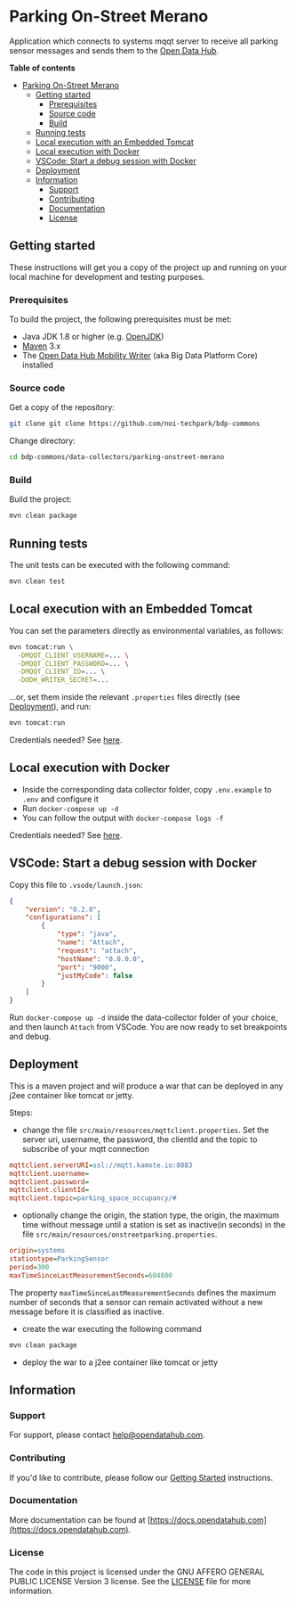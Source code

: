 <!--
SPDX-FileCopyrightText: NOI Techpark <digital@noi.bz.it>

SPDX-License-Identifier: CC0-1.0
-->

# Parking On-Street Merano

[//]: # ([![CI on-street-parking]&#40;https://github.com/noi-techpark/bdp-commons/actions/workflows/on-street-parking.yml/badge.svg&#41;]&#40;https://github.com/noi-techpark/bdp-commons/actions/workflows/on-street-parking.yml&#41;)

Application which connects to systems mqqt server to receive all parking sensor messages and sends them
to the [Open Data Hub](https://opendatahub.com).

**Table of contents**

- [Parking On-Street Merano](#parking-on-street-merano)
	- [Getting started](#getting-started)
		- [Prerequisites](#prerequisites)
		- [Source code](#source-code)
		- [Build](#build)
	- [Running tests](#running-tests)
	- [Local execution with an Embedded Tomcat](#local-execution-with-an-embedded-tomcat)
	- [Local execution with Docker](#local-execution-with-docker)
	- [VSCode: Start a debug session with Docker](#vscode-start-a-debug-session-with-docker)
	- [Deployment](#deployment)
	- [Information](#information)
		- [Support](#support)
		- [Contributing](#contributing)
		- [Documentation](#documentation)
		- [License](#license)

## Getting started

These instructions will get you a copy of the project up and running on your
local machine for development and testing purposes.

### Prerequisites

To build the project, the following prerequisites must be met:

- Java JDK 1.8 or higher (e.g. [OpenJDK](https://openjdk.java.net/))
- [Maven](https://maven.apache.org/) 3.x
- The [Open Data Hub Mobility Writer](https://github.com/noi-techpark/bdp-core)
  (aka Big Data Platform Core) installed

### Source code

Get a copy of the repository:

```bash
git clone git clone https://github.com/noi-techpark/bdp-commons
```

Change directory:

```bash
cd bdp-commons/data-collectors/parking-onstreet-merano
```

### Build

Build the project:

```bash
mvn clean package
```

## Running tests

The unit tests can be executed with the following command:

```bash
mvn clean test
```

## Local execution with an Embedded Tomcat

You can set the parameters directly as environmental variables, as follows:

```bash
mvn tomcat:run \
  -DMQQT_CLIENT_USERNAME=... \
  -DMQQT_CLIENT_PASSWORD=... \
  -DMQQT_CLIENT_ID=... \
  -DODH_WRITER_SECRET=...
```

...or, set them inside the relevant `.properties` files directly (see [Deployment](#deployment)), and run:

```bash
mvn tomcat:run
```

Credentials needed? See
[here](https://github.com/noi-techpark/odh-docs/wiki/Contributor-Guidelines:-Credentials).

## Local execution with Docker

- Inside the corresponding data collector folder, copy `.env.example` to `.env`
  and configure it
- Run `docker-compose up -d`
- You can follow the output with `docker-compose logs -f`

Credentials needed? See
[here](https://github.com/noi-techpark/odh-docs/wiki/Contributor-Guidelines:-Credentials).

## VSCode: Start a debug session with Docker

Copy this file to `.vsode/launch.json`:
```json
{
    "version": "0.2.0",
    "configurations": [
		{
			"type": "java",
			"name": "Attach",
			"request": "attach",
			"hostName": "0.0.0.0",
			"port": "9000",
			"justMyCode": false
		}
    ]
}
```

Run `docker-compose up -d` inside the data-collector folder of your choice, and
then launch `Attach` from VSCode. You are now ready to set breakpoints and debug.

## Deployment

This is a maven project and will produce a war that can be deployed in any j2ee
container like tomcat or jetty.

Steps:

* change the file
  `src/main/resources/mqttclient.properties`. Set the server uri, username, the password, the clientId and the topic to
  subscribe of your mqtt connection

```ini
mqttclient.serverURI=ssl://mqtt.kamote.io:8883
mqttclient.username=
mqttclient.password=
mqttclient.clientId=
mqttclient.topic=parking_space_occupancy/#
```

* optionally change the origin, the station type, the origin, the maximum time without message until a station is set as
  inactive(in seconds) in the file
  `src/main/resources/onstreetparking.properties`.

```ini
origin=systems
stationtype=ParkingSensor
period=300
maxTimeSinceLastMeasurementSeconds=604800
```

The property `maxTimeSinceLastMeasurementSeconds` defines the maximum number of seconds that a sensor can remain
activated without a new message before it is classified as inactive.

* create the war executing the following command

```bash
mvn clean package
```

* deploy the war to a j2ee container like tomcat or jetty

## Information

### Support

For support, please contact [help@opendatahub.com](mailto:help@opendatahub.com).

### Contributing

If you'd like to contribute, please follow our [Getting
Started](https://github.com/noi-techpark/odh-docs/wiki/Contributor-Guidelines:-Getting-started)
instructions.

### Documentation

More documentation can be found at
[https://docs.opendatahub.com](https://docs.opendatahub.com).

### License

The code in this project is licensed under the GNU AFFERO GENERAL PUBLIC LICENSE
Version 3 license. See the [LICENSE](../../LICENSE) file for more information.
